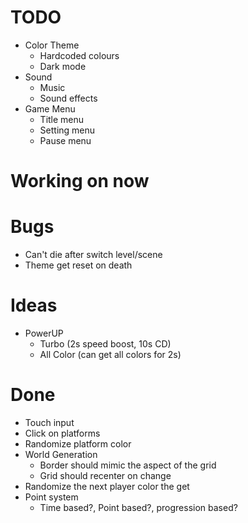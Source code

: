 #   TODO
-   Color Theme
    +   Hardcoded colours
    +   Dark mode
-   Sound
    -   Music
    -   Sound effects
-   Game Menu
    +   Title menu
    -   Setting menu
    -   Pause menu

#   Working on now

#   Bugs
-   Can't die after switch level/scene
-   Theme get reset on death

#   Ideas
-   PowerUP
    -   Turbo (2s speed boost, 10s CD)
    -   All Color (can get all colors for 2s)

#   Done
+   Touch input
+   Click on platforms
+   Randomize platform color
+   World Generation
    +   Border should mimic the aspect of the grid
    +   Grid should recenter on change
+   Randomize the next player color the get
+   Point system
    +   Time based?, Point based?, progression based?
